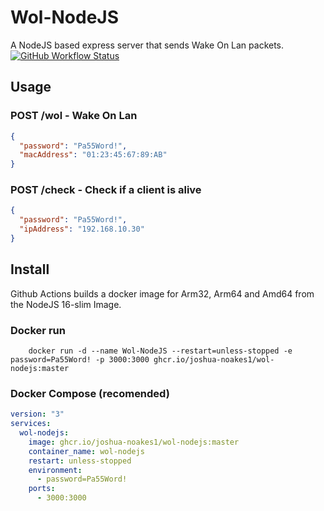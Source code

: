 # Wol-NodeJS

A NodeJS based express server that sends Wake On Lan packets.  
[![GitHub Workflow Status](https://img.shields.io/github/workflow/status/joshua-noakes1/Wol-NodeJS/Docker-BuildX-CI-MultiArch?style=for-the-badge)](https://github.com/Joshua-Noakes1/Wol-NodeJS/actions/workflows/docker.yml)

## Usage

### POST /wol - Wake On Lan

```json
{
  "password": "Pa55Word!",
  "macAddress": "01:23:45:67:89:AB"
}
```

### POST /check - Check if a client is alive

```json
{
  "password": "Pa55Word!",
  "ipAddress": "192.168.10.30"
}
```

## Install

Github Actions builds a docker image for Arm32, Arm64 and Amd64 from the NodeJS 16-slim Image.

### Docker run

```shell
    docker run -d --name Wol-NodeJS --restart=unless-stopped -e password=Pa55Word! -p 3000:3000 ghcr.io/joshua-noakes1/wol-nodejs:master
```

### Docker Compose (recomended)

```yaml
version: "3"
services:
  wol-nodejs:
    image: ghcr.io/joshua-noakes1/wol-nodejs:master
    container_name: wol-nodejs
    restart: unless-stopped
    environment:
      - password=Pa55Word!
    ports:
      - 3000:3000
```
